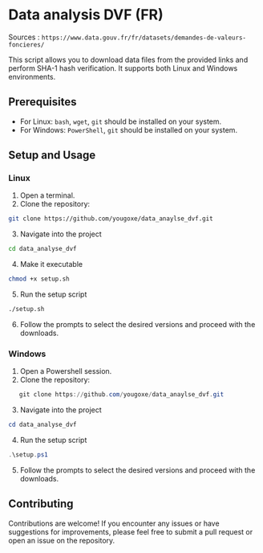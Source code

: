 # Data analysis DVF (FR)

Sources : ``https://www.data.gouv.fr/fr/datasets/demandes-de-valeurs-foncieres/``

This script allows you to download data files from the provided links and perform SHA-1 hash verification. It supports both Linux and Windows environments.

## Prerequisites

- For Linux: `bash`, `wget`, `git` should be installed on your system.
- For Windows: `PowerShell`, `git` should be installed on your system.

## Setup and Usage

### Linux

1. Open a terminal.
2. Clone the repository:

```bash
git clone https://github.com/yougoxe/data_anaylse_dvf.git
```
3. Navigate into the project
```bash
cd data_analyse_dvf
```

4. Make it executable
```bash
chmod +x setup.sh
```

5. Run the setup script
```bash
./setup.sh
```

6. Follow the prompts to select the desired versions and proceed with the downloads.

### Windows

1. Open a Powershell session.
2. Clone the repository:

```ps1
   git clone https://github.com/yougoxe/data_anaylse_dvf.git
```
3. Navigate into the project
```ps1
cd data_analyse_dvf
```

4. Run the setup script
```ps1
.\setup.ps1
```

5. Follow the prompts to select the desired versions and proceed with the downloads.


## Contributing

Contributions are welcome! If you encounter any issues or have suggestions for improvements, please feel free to submit a pull request or open an issue on the repository.

